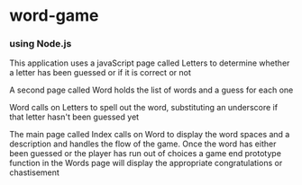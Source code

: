 # word-game
### using Node.js
This application uses a javaScript page called Letters to determine whether a letter has been guessed or if it is correct or not

A second page called Word holds the list of words and a guess for each one

Word calls on Letters to spell out the word, substituting an underscore if that letter hasn't been guessed yet

The main page called Index calls on Word to display the word spaces and a description and handles the flow of the game. Once the word has either been guessed or the player has run out of choices a game end prototype function in the Words page will display the appropriate congratulations or chastisement
